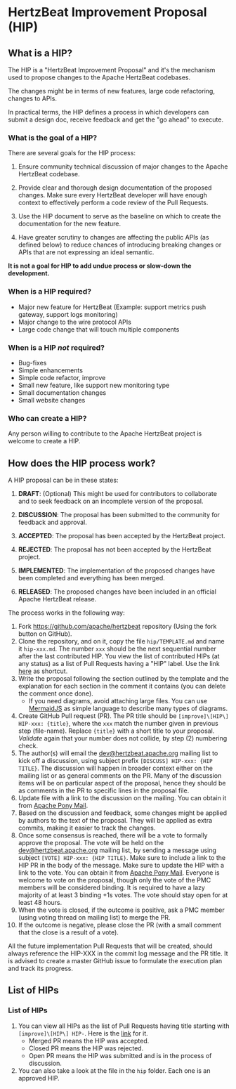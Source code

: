 # HertzBeat Improvement Proposal (HIP)

## What is a HIP?

The HIP is a "HertzBeat Improvement Proposal" and it's the mechanism used to propose changes to the Apache HertzBeat codebases.

The changes might be in terms of new features, large code refactoring, changes to APIs.

In practical terms, the HIP defines a process in which developers can submit a design doc, receive feedback and get the "go ahead" to execute.

### What is the goal of a HIP?

There are several goals for the HIP process:

1. Ensure community technical discussion of major changes to the Apache HertzBeat codebase.

2. Provide clear and thorough design documentation of the proposed changes. Make sure every HertzBeat developer will have enough context to effectively perform a code review of the Pull Requests.

3. Use the HIP document to serve as the baseline on which to create the documentation for the new feature.

4. Have greater scrutiny to changes are affecting the public APIs (as defined below) to reduce chances of introducing breaking changes or APIs that are not expressing an ideal semantic.

**It is not a goal for HIP to add undue process or slow-down the development.**

### When is a HIP required?

* Major new feature for HertzBeat (Example: support metrics push gateway, support logs monitoring)
* Major change to the wire protocol APIs
* Large code change that will touch multiple components

### When is a HIP *not* required?

* Bug-fixes
* Simple enhancements 
* Simple code refactor, improve
* Small new feature, like support new monitoring type
* Small documentation changes
* Small website changes

### Who can create a HIP?

Any person willing to contribute to the Apache HertzBeat project is welcome to create a HIP.

## How does the HIP process work?

A HIP proposal can be in these states:
1. **DRAFT**: (Optional) This might be used for contributors to collaborate and to seek feedback on an incomplete version of the proposal.

2. **DISCUSSION**: The proposal has been submitted to the community for feedback and approval.

3. **ACCEPTED**: The proposal has been accepted by the HertzBeat project.

4. **REJECTED**: The proposal has not been accepted by the HertzBeat project.

5. **IMPLEMENTED**: The implementation of the proposed changes have been completed and everything has been merged.

6. **RELEASED**: The proposed changes have been included in an official
   Apache HertzBeat release.


The process works in the following way:

1. Fork https://github.com/apache/hertzbeat repository (Using the fork button on GitHub).
2. Clone the repository, and on it, copy the file `hip/TEMPLATE.md` and name it `hip-xxx.md`. The number `xxx` should be the next sequential number after the last contributed HIP. You view the list of contributed HIPs (at any status) as a list of Pull Requests having a "HIP" label. Use the link [here](https://github.com/apache/hertzbeat/pulls?q=is%3Apr+label%3Ahip+) as shortcut.
3. Write the proposal following the section outlined by the template and the explanation for each section in the comment it contains (you can delete the comment once done).
    * If you need diagrams, avoid attaching large files. You can use [MermaidJS](https://mermaid.js.org/) as simple language to describe many types of diagrams.
4. Create GitHub Pull request (PR). The PR title should be `[improve]\[HIP\] HIP-xxx: {title}`, where the `xxx` match the number given in previous step (file-name). Replace `{title}` with a short title to your proposal.
   *Validate* again that your number does not collide, by step (2) numbering check.
5. The author(s) will email the dev@hertzbeat.apache.org mailing list to kick off a discussion, using subject prefix `[DISCUSS] HIP-xxx: {HIP TITLE}`. The discussion will happen in broader context either on the mailing list or as general comments on the PR. Many of the discussion items will be on particular aspect of the proposal, hence they should be as comments in the PR to specific lines in the proposal file.
6. Update file with a link to the discussion on the mailing. You can obtain it from [Apache Pony Mail](https://lists.apache.org/list.html?dev@hertzbeat.apache.org).
7. Based on the discussion and feedback, some changes might be applied by authors to the text of the proposal. They will be applied as extra commits, making it easier to track the changes.
8. Once some consensus is reached, there will be a vote to formally approve the proposal. The vote will be held on the dev@hertzbeat.apache.org mailing list, by
   sending a message using subject `[VOTE] HIP-xxx: {HIP TITLE}`. Make sure to include a link to the HIP PR in the body of the message.
   Make sure to update the HIP with a link to the vote. You can obtain it from [Apache Pony Mail](https://lists.apache.org/list.html?dev@hertzbeat.apache.org).
   Everyone is welcome to vote on the proposal, though only the vote of the PMC members will be considered binding.
   It is required to have a lazy majority of at least 3 binding +1s votes.
   The vote should stay open for at least 48 hours.
9. When the vote is closed, if the outcome is positive, ask a PMC member (using voting thread on mailing list) to merge the PR.
10. If the outcome is negative, please close the PR (with a small comment that the close is a result of a vote).

All the future implementation Pull Requests that will be created, should always reference the HIP-XXX in the commit log message and the PR title.
It is advised to create a master GitHub issue to formulate the execution plan and track its progress.



## List of HIPs

### List of HIPs
1. You can view all HIPs as the list of Pull Requests having title starting with `[improve]\[HIP\] HIP-`. Here is the [link](https://github.com/apache/hertzbeat/pulls?q=is%3Apr+title%3A%22%5BHIP%5D%5Bdesign%5D+hip-%22) for it.
    - Merged PR means the HIP was accepted.
    - Closed PR means the HIP was rejected.
    - Open PR means the HIP was submitted and is in the process of discussion.
2. You can also take a look at the file in the `hip` folder. Each one is an approved HIP.
